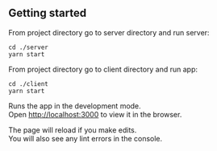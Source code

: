 ## Getting started

From project directory go to server directory and run server:

```
cd ./server
yarn start
```

From project directory go to client directory and run app:

```
cd ./client
yarn start
```

Runs the app in the development mode.<br />
Open [http://localhost:3000](http://localhost:3000) to view it in the browser.

The page will reload if you make edits.<br />
You will also see any lint errors in the console.
